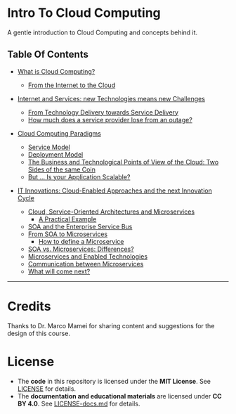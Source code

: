 # Intro To Cloud Computing
 A gentle introduction to Cloud Computing and concepts behind it.

 ## Table Of Contents
 - [What is Cloud Computing?](sections/01_what-is-cloud-computing.md#what-is-cloud-computing)
    - [From the Internet to the Cloud](sections/01_what-is-cloud-computing.md#from-the-internet-to-the-cloud)
 
 - [Internet and Services: new Technologies means new Challenges](sections/02_internet-and-services.md#internet-and-services-new-technology-means-new-challenges)
    - [From Technology Delivery towards Service Delivery](sections/02_internet-and-services.md#from-technology-delivery-towards-service-delivery)
    - [How much does a service provider lose from an outage?](sections/02_internet-and-services.md#how-much-does-a-service-provider-lose-from-an-outage)
 
 - [Cloud Computing Paradigms](sections/03_cloud-computing-paradigms.md#cloud-computing-paradigms)
    - [Service Model](sections/03_cloud-computing-paradigms.md#service-model)
    - [Deployment Model](sections/03_cloud-computing-paradigms.md#deployment-model)
    - [The Business and Technological Points of View of the Cloud: Two Sides of the same Coin](sections/03_cloud-computing-paradigms.md#the-business-and-technological-points-of-views-of-the-cloud-two-sides-of-the-same-coin)
    - [But ... Is your Application Scalable?](sections/03_cloud-computing-paradigms.md#but--is-your-application-scalable)
 
 - [IT Innovations: Cloud-Enabled Approaches and the next Innovation Cycle](sections/04_it-innovations.md#it-innovations-cloud-enabled-approaches-and-the-next-innovation-cycle)
    - [Cloud, Service-Oriented Architectures and Microservices](sections/04_it-innovations.md#cloud-service-oriented-architectures-and-microservices)
        - [A Practical Example](sections/04_it-innovations.md#a-practical-example)
    - [SOA and the Enterprise Service Bus](sections/04_it-innovations.md#soa-and-the-enterprise-service-bus)
    - [From SOA to Microservices](sections/04_it-innovations.md#from-soa-to-microservices)
        - [How to define a Microservice](sections/04_it-innovations.md#how-to-define-a-microservice)
    - [SOA vs. Microservices: Differences?](sections/04_it-innovations.md#soa-vs-microservices-differences)
    - [Microservices and Enabled Technologies](sections/04_it-innovations.md#soa-vs-microservices-differences)
    - [Communication between Microservices](sections/04_it-innovations.md#communication-between-microservices)
    - [What will come next?](sections/04_it-innovations.md#what-will-come-next)

---

 # Credits
Thanks to Dr. Marco Mamei for sharing content and suggestions for the design of this course.

# License  
- The **code** in this repository is licensed under the **MIT License**. See [LICENSE](LICENSE) for details.  
- The **documentation and educational materials** are licensed under **CC BY 4.0**. See [LICENSE-docs.md](LICENSE-docs.md) for details.  